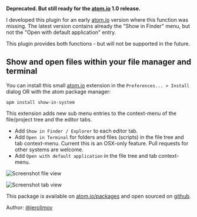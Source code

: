 **Deprecated. But still ready for the [atom.io](http://atom.io) 1.0 release.**

I developed this plugin for an early [atom.io](http://atom.io) version where
this function was missing. The latest version contains already the
"Show in Finder" menu, but not the "Open with default application" entry.

This plugin provides both functions - but will not be supported in the future.

## Show and open files within your file manager and terminal

You can install this small [atom.io](http://atom.io) extension in the
`Preferences... > Install` dialog OR with the atom package manager:

    apm install show-in-system

This extension adds new sub menu entries to the context-menu of the
file/project tree and the editor tabs.

* Add `Show in Finder / Explorer` to each editor tab.  
* Add `Open in Terminal` for folders and files (scripts) in the file tree and
  tab context-menu.
  Current this is an OSX-only feature.
  Pull requests for other systems are welcome.
* Add `Open with default application` in the file tree and tab context-menu.

![Screenshot file view](https://github.com/jerolimov/atom-show-in-system/raw/master/screenshot-file-view.png)

![Screenshot tab view](https://github.com/jerolimov/atom-show-in-system/raw/master/screenshot-tab-view.png)

This package is available on [atom.io/packages](https://atom.io/packages/show-in-system) and open sourced on [github](https://github.com/jerolimov/atom-show-in-system).

Author: [@jerolimov](https://twitter.com/jerolimov)
